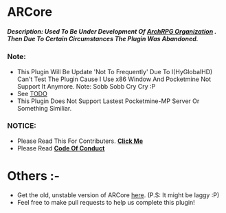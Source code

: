 # ARCore
##### Description: Used To Be Under Development Of [ArchRPG Organization](https://github.com/ArchRPG/) . Then Due To Certain Circumstances The Plugin Was Abandoned.

### Note:
- This Plugin Will Be Update 'Not To Frequently' Due To I(HyGlobalHD) Can't Test The Plugin Cause I Use x86 Window And Pocketmine Not Support It Anymore. Note: Sobb Sobb Cry Cry :P
- See [TODO](https://github.com/BackToAction/ARCore/blob/master/TODO.md)
- This Plugin Does Not Support Lastest Pocketmine-MP Server Or Something Similiar.

### NOTICE:
- Please Read This For Contributers. [__Click Me__](https://github.com/BackToAction/ARCore/blob/change/CONTRIBUTING.md)
- Please Read [__Code Of Conduct__](https://github.com/BackToAction/ARCore/blob/change/CODE_OF_CONDUCT.md)

# Others :-
- Get the old, unstable version of ARCore [here](https://github.com/ArchRPG/ArchCoreSystem/tree/Old-Core). (P.S: It might be laggy :P)
- Feel free to make pull requests to help us complete this plugin!
